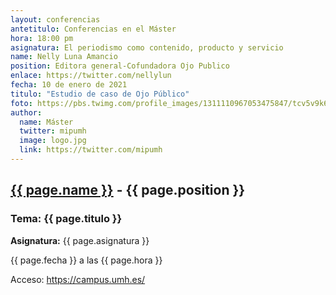 ```yaml
---
layout: conferencias
antetitulo: Conferencias en el Máster
hora: 18:00 pm
asignatura: El periodismo como contenido, producto y servicio
name: Nelly Luna Amancio
position: Editora general-Cofundadora Ojo Publico
enlace: https://twitter.com/nellylun
fecha: 10 de enero de 2021
titulo: "Estudio de caso de Ojo Público"
foto: https://pbs.twimg.com/profile_images/1311110967053475847/tcv5v9k6_400x400.jpg
author:
  name: Máster
  twitter: mipumh
  image: logo.jpg
  link: https://twitter.com/mipumh
---
```


<h2><a href="{{ page.enlace }}">{{ page.name }}</a> - {{ page.position }}</h2>
<h3>Tema: {{ page.titulo }}</h3>
<p><strong>Asignatura:</strong> {{ page.asignatura }}</p>
<p>{{ page.fecha }} a las {{ page.hora }}</p>
<p>Acceso: <a href="https://campus.umh.es/">https://campus.umh.es/</a>
<img src="{{ page.foto }}" alt="" class="img-fluid img-rounded">
